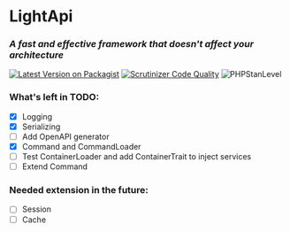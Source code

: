 # LightApi
### *A fast and effective framework that doesn't affect your architecture*

[![Latest Version on Packagist](https://img.shields.io/packagist/v/pjpawel/light-api.svg?style=flat-square)](https://packagist.org/packages/pjpawel/light-api)
[![Scrutinizer Code Quality](https://scrutinizer-ci.com/g/pjpawel/LightApi/badges/quality-score.png?b=master)](https://scrutinizer-ci.com/g/pjpawel/LightApi/?branch=master)
![PHPStanLevel](https://img.shields.io/badge/PHPStan-5%20level-brightgreen.svg?style=flat)

### What's left in TODO:
- [x] Logging
- [x] Serializing
- [ ] Add OpenAPI generator
- [x] Command and CommandLoader
- [ ] Test ContainerLoader and add ContainerTrait to inject services
- [ ] Extend Command

### Needed extension in the future:
- [ ] Session
- [ ] Cache
